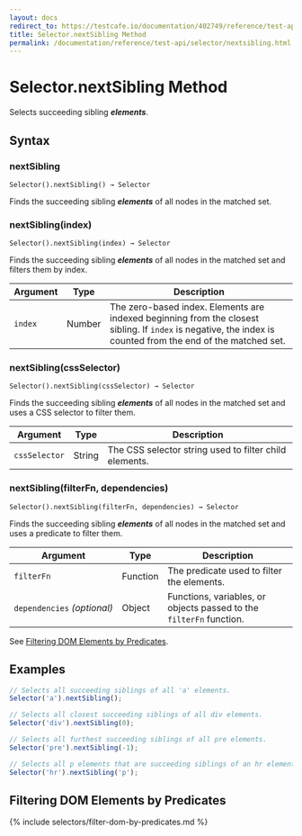 ```yaml
---
layout: docs
redirect_to: https://testcafe.io/documentation/402749/reference/test-api/selector/nextsibling
title: Selector.nextSibling Method
permalink: /documentation/reference/test-api/selector/nextsibling.html
---
```

# Selector.nextSibling Method

Selects succeeding sibling ***elements***.

## Syntax

### nextSibling

```text
Selector().nextSibling() → Selector
```

Finds the succeeding sibling ***elements*** of all nodes in the matched set.

### nextSibling(index)

```text
Selector().nextSibling(index) → Selector
```

Finds the succeeding sibling ***elements*** of all nodes in the matched set and filters them by index.

Argument | Type   | Description
-------- | ------ | --------------
`index`  | Number | The zero-based index. Elements are indexed beginning from the closest sibling. If `index` is negative, the index is counted from the end of the matched set.

### nextSibling(cssSelector)

```text
Selector().nextSibling(cssSelector) → Selector
```

Finds the succeeding sibling ***elements*** of all nodes in the matched set and uses a CSS selector to filter them.

Argument      | Type   | Description
------------- | ------ | --------------
`cssSelector` | String | The CSS selector string used to filter child elements.

### nextSibling(filterFn, dependencies)

```text
Selector().nextSibling(filterFn, dependencies) → Selector
```

Finds the succeeding sibling ***elements*** of all nodes in the matched set and uses a predicate to filter them.

Argument                         | Type     | Description
-------------------------------- | -------- | --------------
`filterFn`                       | Function | The predicate used to filter the elements.
`dependencies`&#160;*(optional)* | Object   | Functions, variables, or objects passed to the `filterFn` function.

See [Filtering DOM Elements by Predicates](#filtering-dom-elements-by-predicates).

## Examples

```js
// Selects all succeeding siblings of all 'a' elements.
Selector('a').nextSibling();

// Selects all closest succeeding siblings of all div elements.
Selector('div').nextSibling(0);

// Selects all furthest succeeding siblings of all pre elements.
Selector('pre').nextSibling(-1);

// Selects all p elements that are succeeding siblings of an hr element.
Selector('hr').nextSibling('p');
```

## Filtering DOM Elements by Predicates

{% include selectors/filter-dom-by-predicates.md %}